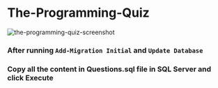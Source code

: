 # The-Programming-Quiz

![the-programming-quiz-screenshot](https://user-images.githubusercontent.com/41373491/130915007-ba6f3bb6-e22c-4049-9622-92db58636012.PNG)

 ### After running ``` Add-Migration Initial ``` and ```Update Database```
 ### Copy all the content in Questions.sql file in SQL Server and click Execute
 
